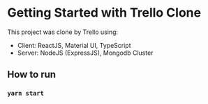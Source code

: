 # Getting Started with Trello Clone

This project was clone by Trello using:

- Client: ReactJS, Material UI, TypeScript
- Server: NodeJS (ExpressJS), Mongodb Cluster

## How to run

### `yarn start`
